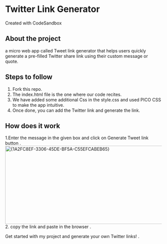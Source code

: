 # Twitter Link Generator
Created with CodeSandbox

## About the project
a micro web app called Tweet link generator  that helps users quickly generate a pre-filled Twitter share link using their custom message or quote.

## Steps to follow
1. Fork this repo.
2. The index.html file is the one where our code recites.
3. We have added some additional Css in the style.css and used PICO CSS to make the app intuitive.
4. Once done, you can add the Twitter link  and generate the link.

## How does it work 
1.Enter the message in the given box and click on Generate Tweet link button .
<img width="593" height="251" alt="{1A2FC8EF-3306-45DE-BF5A-C55EFCABEB65}" src="https://github.com/user-attachments/assets/b8b7e338-8421-473c-a2dd-c741363d99b2" />
2. copy the link and paste in the browser . 

Get started with my project and generate your own Twitter links! .




